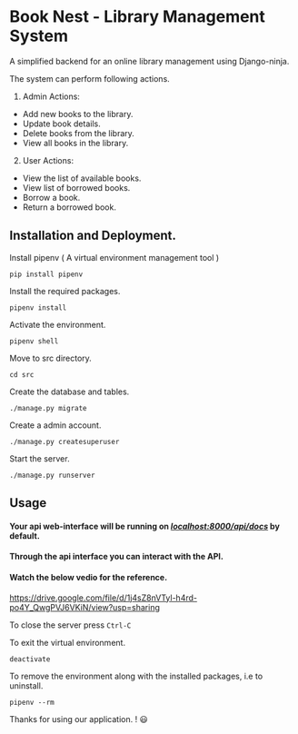 # Book Nest - Library Management System

A simplified backend for an online library management using Django-ninja.

The system can perform following actions.

1. Admin Actions:
- Add new books to the library.
- Update book details.
- Delete books from the library.
- View all books in the library.

2. User Actions:
- View the list of available books.
- View list of borrowed books.
- Borrow a book.
- Return a borrowed book.


## Installation and Deployment.

Install pipenv ( A virtual environment management tool )
```
pip install pipenv
```
Install the required packages.

```
pipenv install
```
Activate the environment.
```
pipenv shell
```
Move to src directory.

```
cd src
```
Create the database and tables.
```
./manage.py migrate
```
Create a admin account.
```
./manage.py createsuperuser
```
Start the server.
```
./manage.py runserver
```

## Usage

####  Your api web-interface will be running on *[localhost:8000/api/docs](http://127.0.0.1:5000/api/docs)*  by default.

#### Through the api interface you can interact with the API.

#### Watch the below vedio for the reference.
https://drive.google.com/file/d/1j4sZ8nVTyl-h4rd-po4Y_QwgPVJ6VKiN/view?usp=sharing



To close the server press `Ctrl-C` 

To exit the virtual environment.
```
deactivate
```
To remove the environment along with the installed packages, i.e to uninstall.
```
pipenv --rm
```

Thanks for using our application. ! :smiley:
